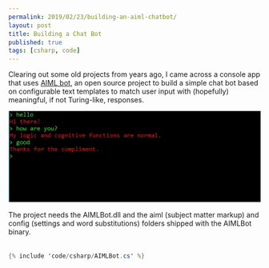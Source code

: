 ```yaml
---
permalink: 2019/02/23/building-an-aiml-chatbot/
layout: post
title: Building a Chat Bot
published: true
tags: [csharp, code]
---
```


Clearing out some old projects from years ago, I came across a console app that uses <a href="http://sourceforge.net/projects/aimlbot">AIML bot</a>,
an open source project to build a simple chat bot based on configurable text templates to match user input with (hopefully)
meaningful, if not Turing-like, responses.

<img src="/img/posts/building-an-aiml-chatbot/chat.webp" alt="chat bot" />

The project needs the AIMLBot.dll and the aiml (subject matter markup) and config (settings and word substitutions) folders shipped
with the AIMLBot binary.

```csharp

{% include 'code/csharp/AIMLBot.cs' %}

```
